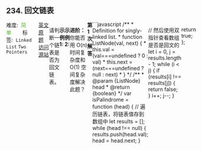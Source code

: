 <div style="font-size: 20px; margin-bottom: 15px; font-weight: bold;">234. 回文链表</div>
<div style="display: flex; font-size: 14px; justify-content: space-between;"><div><span style="margin-right: 30px;">难度:&nbsp;&nbsp;<label style="color: rgb(90, 183, 38);">简单</label></span><span style="margin-right: 30px;">标签:&nbsp;&nbsp;<code>Linked List</code>&nbsp;<code>Two Pointers</code></span></div><div><span style="margin-right: 15px;"><a href="https://leetcode.com/problems/palindrome-linked-list/">英文原题</a></span><span><a href="https://leetcode-cn.com/problems/palindrome-linked-list/">访问源站</a></span></div>
<hr style="height: 1px; margin: 1em 0px;" />
<p>请判断一个链表是否为回文链表。</p>

<p><strong>示例 1:</strong></p>

<pre><strong>输入:</strong> 1-&gt;2
<strong>输出:</strong> false</pre>

<p><strong>示例 2:</strong></p>

<pre><strong>输入:</strong> 1-&gt;2-&gt;2-&gt;1
<strong>输出:</strong> true
</pre>

<p><strong>进阶：</strong><br>
你能否用&nbsp;O(n) 时间复杂度和 O(1) 空间复杂度解决此题？</p>

<hr style="height: 1px; margin: 1em 0px;" />
<strong>第1次解答</strong>
```javascript
/**
 * Definition for singly-linked list.
 * function ListNode(val, next) {
 *     this.val = (val===undefined ? 0 : val)
 *     this.next = (next===undefined ? null : next)
 * }
 */
/**
 * @param {ListNode} head
 * @return {boolean}
 */
var isPalindrome = function (head) {
  // 遍历链表，将链表值存到数组中
  let results = [];
  while (head !== null) {
    results.push(head.val);
    head = head.next;
  }

  // 然后使用双指针查看数组是否是回文的
  let i = 0,
    j = results.length - 1;
  while (i < j) {
    if (results[i] !== results[j]) {
      return false;
    }
    i++;
    j--;
  }

  return true;
};
```